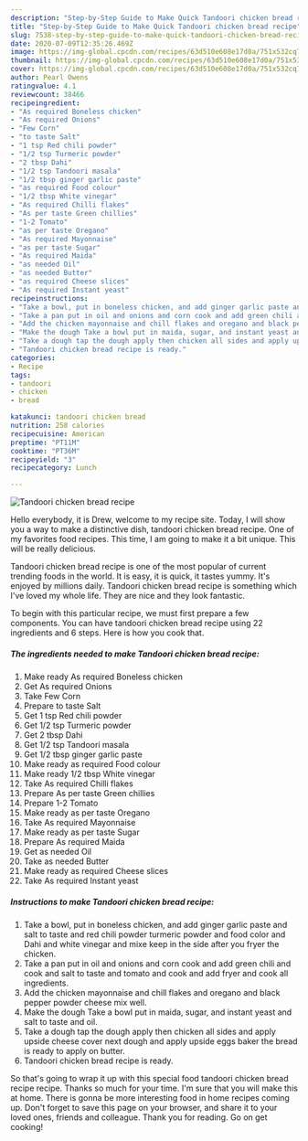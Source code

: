 ```yaml
---
description: "Step-by-Step Guide to Make Quick Tandoori chicken bread recipe"
title: "Step-by-Step Guide to Make Quick Tandoori chicken bread recipe"
slug: 7538-step-by-step-guide-to-make-quick-tandoori-chicken-bread-recipe
date: 2020-07-09T12:35:26.469Z
image: https://img-global.cpcdn.com/recipes/63d510e608e17d0a/751x532cq70/tandoori-chicken-bread-recipe-recipe-main-photo.jpg
thumbnail: https://img-global.cpcdn.com/recipes/63d510e608e17d0a/751x532cq70/tandoori-chicken-bread-recipe-recipe-main-photo.jpg
cover: https://img-global.cpcdn.com/recipes/63d510e608e17d0a/751x532cq70/tandoori-chicken-bread-recipe-recipe-main-photo.jpg
author: Pearl Owens
ratingvalue: 4.1
reviewcount: 38466
recipeingredient:
- "As required Boneless chicken"
- "As required Onions"
- "Few Corn"
- "to taste Salt"
- "1 tsp Red chili powder"
- "1/2 tsp Turmeric powder"
- "2 tbsp Dahi"
- "1/2 tsp Tandoori masala"
- "1/2 tbsp ginger garlic paste"
- "as required Food colour"
- "1/2 tbsp White vinegar"
- "As required Chilli flakes"
- "As per taste Green chillies"
- "1-2 Tomato"
- "as per taste Oregano"
- "As required Mayonnaise"
- "as per taste Sugar"
- "As required Maida"
- "as needed Oil"
- "as needed Butter"
- "as required Cheese slices"
- "As required Instant yeast"
recipeinstructions:
- "Take a bowl, put in boneless chicken, and add ginger garlic paste and salt to taste and red chili powder turmeric powder and food color and Dahi and white vinegar and mixe keep in the side after you fryer the chicken."
- "Take a pan put in oil and onions and corn cook and add green chili and cook and salt to taste and tomato and cook and add fryer and cook all ingredients."
- "Add the chicken mayonnaise and chill flakes and oregano and black pepper powder cheese mix well."
- "Make the dough Take a bowl put in maida, sugar, and instant yeast and salt to taste and oil."
- "Take a dough tap the dough apply then chicken all sides and apply upside cheese cover next dough and apply upside eggs baker the bread is ready to apply on butter."
- "Tandoori chicken bread recipe is ready."
categories:
- Recipe
tags:
- tandoori
- chicken
- bread

katakunci: tandoori chicken bread 
nutrition: 258 calories
recipecuisine: American
preptime: "PT11M"
cooktime: "PT36M"
recipeyield: "3"
recipecategory: Lunch

---
```



![Tandoori chicken bread recipe](https://img-global.cpcdn.com/recipes/63d510e608e17d0a/751x532cq70/tandoori-chicken-bread-recipe-recipe-main-photo.jpg)

Hello everybody, it is Drew, welcome to my recipe site. Today, I will show you a way to make a distinctive dish, tandoori chicken bread recipe. One of my favorites food recipes. This time, I am going to make it a bit unique. This will be really delicious.



Tandoori chicken bread recipe is one of the most popular of current trending foods in the world. It is easy, it is quick, it tastes yummy. It's enjoyed by millions daily. Tandoori chicken bread recipe is something which I've loved my whole life. They are nice and they look fantastic.


To begin with this particular recipe, we must first prepare a few components. You can have tandoori chicken bread recipe using 22 ingredients and 6 steps. Here is how you cook that.

<!--inarticleads1-->

##### The ingredients needed to make Tandoori chicken bread recipe:

1. Make ready As required Boneless chicken
1. Get As required Onions
1. Take Few Corn
1. Prepare to taste Salt
1. Get 1 tsp Red chili powder
1. Get 1/2 tsp Turmeric powder
1. Get 2 tbsp Dahi
1. Get 1/2 tsp Tandoori masala
1. Get 1/2 tbsp ginger garlic paste
1. Make ready as required Food colour
1. Make ready 1/2 tbsp White vinegar
1. Take As required Chilli flakes
1. Prepare As per taste Green chillies
1. Prepare 1-2 Tomato
1. Make ready as per taste Oregano
1. Take As required Mayonnaise
1. Make ready as per taste Sugar
1. Prepare As required Maida
1. Get as needed Oil
1. Take as needed Butter
1. Make ready as required Cheese slices
1. Take As required Instant yeast




<!--inarticleads2-->

##### Instructions to make Tandoori chicken bread recipe:

1. Take a bowl, put in boneless chicken, and add ginger garlic paste and salt to taste and red chili powder turmeric powder and food color and Dahi and white vinegar and mixe keep in the side after you fryer the chicken.
1. Take a pan put in oil and onions and corn cook and add green chili and cook and salt to taste and tomato and cook and add fryer and cook all ingredients.
1. Add the chicken mayonnaise and chill flakes and oregano and black pepper powder cheese mix well.
1. Make the dough Take a bowl put in maida, sugar, and instant yeast and salt to taste and oil.
1. Take a dough tap the dough apply then chicken all sides and apply upside cheese cover next dough and apply upside eggs baker the bread is ready to apply on butter.
1. Tandoori chicken bread recipe is ready.




So that's going to wrap it up with this special food tandoori chicken bread recipe recipe. Thanks so much for your time. I'm sure that you will make this at home. There is gonna be more interesting food in home recipes coming up. Don't forget to save this page on your browser, and share it to your loved ones, friends and colleague. Thank you for reading. Go on get cooking!
